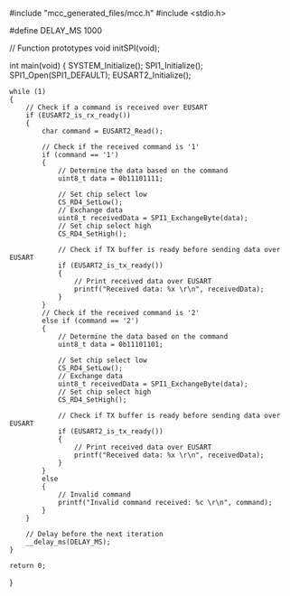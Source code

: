 #include "mcc_generated_files/mcc.h"
#include <stdio.h>

#define DELAY_MS 1000

// Function prototypes
void initSPI(void);

int main(void)
{
    SYSTEM_Initialize();
    SPI1_Initialize();
    SPI1_Open(SPI1_DEFAULT);
    EUSART2_Initialize();

    while (1)
    {
        // Check if a command is received over EUSART
        if (EUSART2_is_rx_ready())
        {
            char command = EUSART2_Read();

            // Check if the received command is '1'
            if (command == '1')
            {
                // Determine the data based on the command
                uint8_t data = 0b11101111;
                
                // Set chip select low
                CS_RD4_SetLow();
                // Exchange data
                uint8_t receivedData = SPI1_ExchangeByte(data);
                // Set chip select high
                CS_RD4_SetHigh();

                // Check if TX buffer is ready before sending data over EUSART
                if (EUSART2_is_tx_ready())
                {
                    // Print received data over EUSART
                    printf("Received data: %x \r\n", receivedData);
                }
            }
            // Check if the received command is '2'
            else if (command == '2')
            {
                // Determine the data based on the command
                uint8_t data = 0b11101101;
                
                // Set chip select low
                CS_RD4_SetLow();
                // Exchange data
                uint8_t receivedData = SPI1_ExchangeByte(data);
                // Set chip select high
                CS_RD4_SetHigh();

                // Check if TX buffer is ready before sending data over EUSART
                if (EUSART2_is_tx_ready())
                {
                    // Print received data over EUSART
                    printf("Received data: %x \r\n", receivedData);
                }
            }
            else
            {
                // Invalid command
                printf("Invalid command received: %c \r\n", command);
            }
        }

        // Delay before the next iteration
        __delay_ms(DELAY_MS);
    }

    return 0;
}
